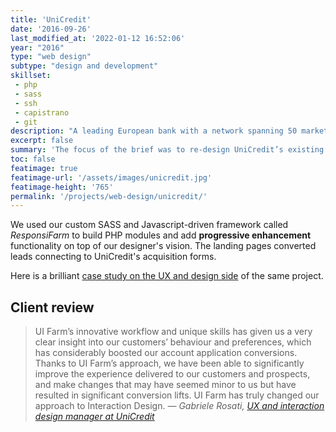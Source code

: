 ```yaml
---
title: 'UniCredit'
date: '2016-09-26'
last_modified_at: '2022-01-12 16:52:06'
year: "2016"
type: "web design"
subtype: "design and development"
skillset: 
 - php
 - sass
 - ssh
 - capistrano
 - git
description: "A leading European bank with a network spanning 50 markets. The brief: re-design their landing pages for new customer acquisitions."
excerpt: false
summary: 'The focus of the brief was to re-design UniCredit’s existing online landing pages for new customer acquisitions. We designed and developed a fully responsive site with custom experiences for smartphone, tablet and desktop to replace the existing desktop-only landing pages.'
toc: false
featimage: true
featimage-url: '/assets/images/unicredit.jpg'
featimage-height: '765'
permalink: '/projects/web-design/unicredit/'
---
```

We used our custom SASS and Javascript-driven framework called _ResponsiFarm_ to build PHP modules and add **progressive enhancement** functionality on top of our designer's vision. The landing pages converted leads connecting to UniCredit's acquisition forms.

Here is a brilliant [case study on the UX and design side](https://silviamaggidesign.com/projects/unicredit-acquisition-landing-pages/) of the same project.

## Client review

> UI Farm’s innovative workflow and unique skills has given us a very clear insight into our customers’ behaviour and preferences, which has considerably boosted our account application conversions. Thanks to UI Farm’s approach, we have been able to significantly improve the experience delivered to our customers and prospects, and make changes that may have seemed minor to us but have resulted in significant conversion lifts. UI Farm has truly changed our approach to Interaction Design.
> <cite>— Gabriele Rosati, [UX and interaction design manager at UniCredit](https://www.linkedin.com/in/rosati/)</cite>